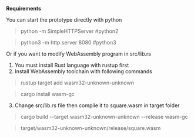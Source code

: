  **Requirements**

You can start the prototype directly with python
> python -m SimpleHTTPServer #python2

> python3 -m http.server 8080 #python3

Or if you want to modify WebAssembly program in src/lib.rs
 1. You must install Rust language with rustup first
 2. Install WebAssembly toolchain with following commands

> rustup target add wasm32-unknown-unknown

> cargo install wasm-gc

 3. Change src/lib.rs file then compile it to square.wasm in target folder

> cargo build --target wasm32-unknown-unknown --release wasm-gc

> target/wasm32-unknown-unknown/release/square.wasm
